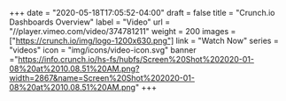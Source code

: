+++
date = "2020-05-18T17:05:52-04:00"
draft = false
title = "Crunch.io Dashboards Overview"
label = "Video"
url = "//player.vimeo.com/video/374781211"
weight = 200
images = ["https://crunch.io/img/logo-1200x630.png"]
link = "Watch Now"
series = "videos"
icon = "img/icons/video-icon.svg"
banner ="https://info.crunch.io/hs-fs/hubfs/Screen%20Shot%202020-01-08%20at%2010.08.51%20AM.png?width=2867&name=Screen%20Shot%202020-01-08%20at%2010.08.51%20AM.png"
+++
